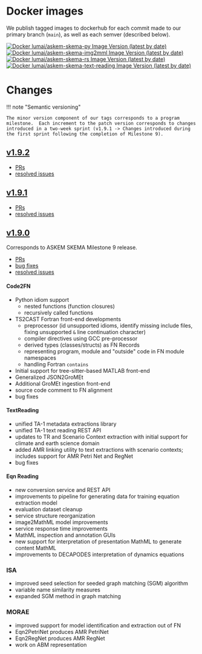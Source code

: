 <!-- ## [v1.9.?] (pending)
## [v1.9.?](https://github.com/ml4ai/skema/releases/tag/v1.9.?)

### Code2FN

### TextReading

### Eqn Reading

### ISA

### MORAE -->

# Docker images

We publish tagged images to dockerhub for each commit made to our primary branch (`main`), as well as each semver (described below).

[![Docker lumai/askem-skema-py Image Version (latest by date)](https://img.shields.io/docker/v/lumai/askem-skema-py?sort=date&logo=docker&label=lumai%2Faskem-skema-py)](https://hub.docker.com/r/lumai/askem-skema-py)  
[![Docker lumai/askem-skema-img2mml Image Version (latest by date)](https://img.shields.io/docker/v/lumai/askem-skema-img2mml?sort=date&logo=docker&label=lumai%2Faskem-skema-img2mml)](https://hub.docker.com/r/lumai/askem-skema-img2mml)  
[![Docker lumai/askem-skema-rs Image Version (latest by date)](https://img.shields.io/docker/v/lumai/askem-skema-rs?sort=date&logo=docker&label=lumai%2Faskem-skema-rs)](https://hub.docker.com/r/lumai/askem-skema-rs)  
[![Docker lumai/askem-skema-text-reading Image Version (latest by date)](https://img.shields.io/docker/v/lumai/askem-skema-text-reading?sort=date&logo=docker&label=lumai%2Faskem-skema-text-reading)](https://hub.docker.com/r/lumai/askem-skema-text-reading)

# Changes

!!! note "Semantic versioning"

    The minor version component of our tags corresponds to a program milestone.  Each increment to the patch version corresponds to changes introduced in a two-week sprint (v1.9.1 -> Changes introduced during the first sprint following the completion of Milestone 9).

<!-- ## v1.9.2 (pending)

- [PRs](https://github.com/ml4ai/skema/pulls?q=is%3Apr+is%3Amerged+merged%3A2023-09-04..2023-09-17)
- [resolved issues](https://github.com/ml4ai/skema/issues?q=is%3Aissue+is%3Aclosed+closed%3A2023-09-04..2023-09-17) -->

## [v1.9.2](https://github.com/ml4ai/skema/releases/tag/v1.9.2)

- [PRs](https://github.com/ml4ai/skema/pulls?q=is%3Apr+is%3Amerged+merged%3A2023-09-04..2023-09-18)
- [resolved issues](https://github.com/ml4ai/skema/issues?q=is%3Aissue+is%3Aclosed+closed%3A2023-09-04..2023-09-18)

## [v1.9.1](https://github.com/ml4ai/skema/releases/tag/v1.9.1)

- [PRs](https://github.com/ml4ai/skema/pulls?q=is%3Apr+is%3Amerged+merged%3A2023-08-21..2023-09-03)
- [resolved issues](https://github.com/ml4ai/skema/issues?q=is%3Aissue+is%3Aclosed+closed%3A2023-08-21..2023-09-03)
<!-- - [bug fixes](https://github.com/ml4ai/skema/issues?q=is%3Aissue+is%3Aclosed+closed%3A2023-08-21..2023-09-03+label%3A%22bug%22)
- [resolved issues](https://github.com/ml4ai/skema/issues?q=is%3Aissue+is%3Aclosed+closed%3A2023-08-21..2023-09-03+-label%3A%22bug%22+) -->


<!-- is:pr is:merged merged:2023-08-21..2023-09-03 label:"Code2FN"  -->
<!-- - [PRs](https://github.com/ml4ai/skema/pulls?q=is%3Apr+is%3Amerged+merged%3A2023-08-21..2023-09-03+label%3A%22Code2FN%22) -->


## [v1.9.0](https://github.com/ml4ai/skema/releases/tag/v1.9.0)
  
Corresponds to ASKEM SKEMA Milestone 9 release.

- [PRs](https://github.com/ml4ai/skema/pulls?q=is%3Apr+is%3Amerged+merged%3A2023-05-01..2023-07-31)
- [bug fixes](https://github.com/ml4ai/skema/issues?q=is%3Aissue+is%3Aclosed+closed%3A2023-05-01..2023-07-31+label%3A%22bug%22)
- [resolved issues](https://github.com/ml4ai/skema/issues?q=is%3Aissue+is%3Aclosed+closed%3A2023-05-01..2023-07-31+-label%3A%22bug%22+)

#### Code2FN
- Python idiom support
  - nested functions (function closures)
  - recursively called functions
- TS2CAST Fortran front-end developments
  - preprocessor (id unsupported idioms, identify missing include files, fixing unsupported `&` line continuation character)
  - compiler directives using GCC pre-processor
  - derived types (classes/structs) as FN Records
  - representing program, module and "outside" code in FN module namespaces
  - handling Fortran `contains`
- Initial support for tree-sitter-based MATLAB front-end
- Generalized JSON2GroMEt
- Additional GroMEt ingestion front-end
- source code comment to FN alignment
- bug fixes

#### TextReading
- unified TA-1 metadata extractions library
- unified TA-1 text reading REST API
- updates to TR and Scenario Context extraction with initial support for climate and earth science domain
- added AMR linking utility to text extractions with scenario contexts; includes support for AMR Petri Net and RegNet
- bug fixes

#### Eqn Reading
- new conversion service and REST API
- improvements to pipeline for generating data for training equation extraction model
- evaluation dataset cleanup
- service structure reorganization
- image2MathML model improvements
- service response time improvements
- MathML inspection and annotation GUIs
- new support for interpretation of presentation MathML to generate content MathML
- improvements to DECAPODES interpretation of dynamics equations

### ISA
- improved seed selection for seeded graph matching (SGM) algorithm
- variable name similarity measures
- expanded SGM method in graph matching

### MORAE
- improved support for model identification and extraction out of FN
- Eqn2PetriNet produces AMR PetriNet
- Eqn2RegNet produces AMR RegNet
- work on ABM representation


<!-- ## [v1.9.?] (pending)
## [v1.9.?](https://github.com/ml4ai/skema/releases/tag/v1.9.?)

### Code2FN

### TextReading

### Eqn Reading

### ISA

### MORAE -->